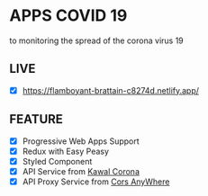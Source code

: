 # APPS COVID 19
to monitoring the spread of the corona virus 19

## LIVE
 - [x] https://flamboyant-brattain-c8274d.netlify.app/

## FEATURE
 - [x] Progressive Web Apps Support
 - [x] Redux with Easy Peasy
 - [x] Styled Component
 - [x] API Service from [Kawal Corona](https://kawalcorona.com/)
 - [x] API Proxy Service from [Cors AnyWhere](https://cors-anywhere.herokuapp.com)
